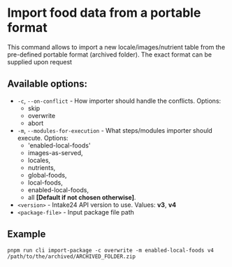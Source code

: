 # Import food data from a portable format

This command allows to import a new locale/images/nutrient table from the pre-defined portable format (archived folder). The exact format can be supplied upon request

## Available options:

- `-c`, `--on-conflict` - How importer should handle the conflicts. Options:
  - skip
  - overwrite
  - abort
- `-m`, `--modules-for-execution` - What steps/modules importer should execute. Options:
  - 'enabled-local-foods'
  - images-as-served,
  - locales,
  - nutrients,
  - global-foods,
  - local-foods,
  - enabled-local-foods,
  - all **[Default if not chosen otherwise]**.
- `<version>` - Intake24 API version to use. Values: **v3**, **v4**
- `<package-file>` - Input package file path

## Example

```
pnpm run cli import-package -c overwrite -m enabled-local-foods v4 /path/to/the/archived/ARCHIVED_FOLDER.zip
```
